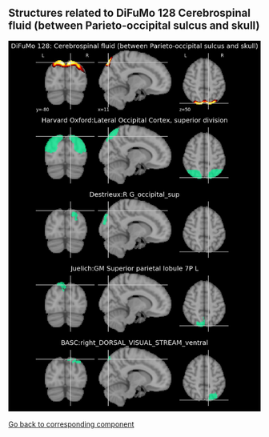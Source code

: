 


## Structures related to DiFuMo 128 Cerebrospinal fluid (between Parieto-occipital sulcus and skull)

![66](66.jpg "Structures related to DiFuMo 128 Cerebrospinal fluid (between Parieto-occipital sulcus and skull)")

[Go back to corresponding component](https://parietal-inria.github.io/DiFuMo/128/html/66.html)